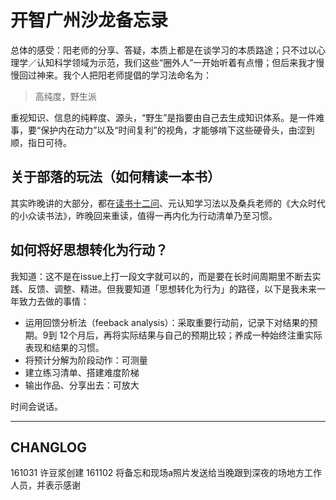 # 开智广州沙龙备忘录

总体的感受：阳老师的分享、答疑，本质上都是在谈学习的本质路途；只不过以心理学／认知科学领域为示范，我们这些“圈外人”一开始听着有点懵；但后来我才慢慢回过神来。我个人把阳老师提倡的学习法命名为：

> 高纯度，野生派

重视知识、信息的纯粹度、源头，“野生”是指要由自己去生成知识体系。是一件难事，要“保护内在动力”以及“时间复利”的视角，才能够啃下这些硬骨头，由涩到顺，指日可待。

## 关于部落的玩法（如何精读一本书）
其实昨晚讲的大部分，都在[读书十二问](http://www.yangzhiping.com/psy/live002.yangtalk.html)、元认知学习法以及桑兵老师的《大众时代的小众读书法》，昨晚回来重读，值得一再内化为行动清单乃至习惯。


## 如何将好思想转化为行动？
我知道：这不是在issue上打一段文字就可以的，而是要在长时间周期里不断去实践、反馈、调整、精进。但我要知道「思想转化为行为」的路径，以下是我未来一年致力去做的事情：
- 运用回馈分析法（feeback analysis）：采取重要行动前，记录下对结果的预期。9到 12个月后，再将实际结果与自己的预期比较；养成一种始终注重实际表现和结果的习惯。 
- 将预计分解为阶段动作：可测量
- 建立练习清单、搭建难度阶梯
- 输出作品、分享出去：可放大


时间会说话。

***
## CHANGLOG 

161031 许豆浆创建
161102 将备忘和现场a照片发送给当晚跟到深夜的场地方工作人员，并表示感谢
